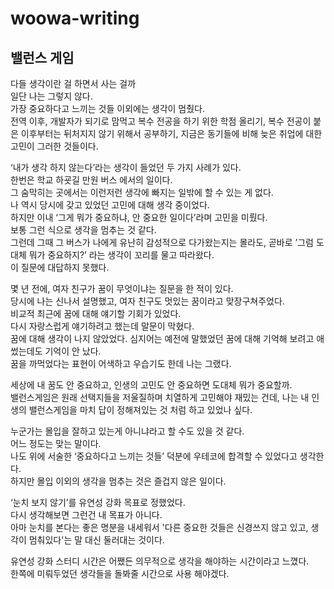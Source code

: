 # woowa-writing
## 밸런스 게임

다들 생각이란 걸 하면서 사는 걸까  
일단 나는 그렇지 않다.  
가장 중요하다고 느끼는 것들 이외에는 생각이 멈췄다.  
전역 이후, 개발자가 되기로 맘먹고 복수 전공을 하기 위한 학점 올리기, 복수 전공이 붙은 이후부터는 뒤처지지 않기 위해서 공부하기, 지금은 동기들에 비해 늦은 취업에 대한 고민이 그러한 것들이다.

‘내가 생각 하지 않는다’라는 생각이 들었던 두 가지 사례가 있다.  
한번은 학교 하굣길 만원 버스 에서의 일이다.  
그 숨막히는 곳에서는 이런저런 생각에 빠지는 일밖에 할 수 있는 게 없다.  
나 역시 당시에 갖고 있었던 고민에 대해 생각 중이었다.  
하지만 이내 ‘그게 뭐가 중요하냐, 안 중요한 일이다’라며 고민을 미뤘다.  
보통 그런 식으로 생각을 멈추는 것 같다.  
그런데 그때 그 버스가 나에게 유난히 감성적으로 다가왔는지는 몰라도, 곧바로 ’그럼 도대체 뭐가 중요하지?’ 라는 생각이 꼬리를 물고 따라왔다.  
이 질문에 대답하지 못했다.

몇 년 전에, 여자 친구가 꿈이 무엇이냐는 질문을 한 적이 있다.  
당시에 나는 신나서 설명했고, 여자 친구도 멋있는 꿈이라고 맞장구쳐주었다.   
비교적 최근에 꿈에 대해 얘기할 기회가 있었다.  
다시 자랑스럽게 얘기하려고 했는데 말문이 막혔다.  
꿈에 대해 생각이 나지 않았었다. 심지어는 예전에 말했었던 꿈에 대해 기억해 보려고 애썼는데도 기억이 안 났다.  
꿈을 까먹었다는 표현이 어색하고 우습기도 한데 나는 그랬다.  

세상에 내 꿈도 안 중요하고, 인생의 고민도 안 중요하면 도대체 뭐가 중요할까.  
밸런스게임은 원래 선택지들을 저울질하며 치열하게 고민해야 재밌는 건데,
나는 내 인생의 밸런스게임을 마치 답이 정해져있는 것 처럼 하고 있었나 싶다.

누군가는 몰입을 잘하고 있는게 아니냐라고 할 수도 있을 것 같다.  
어느 정도는 맞는 말이다.  
나도 위에 서술한 ‘중요하다고 느끼는 것들’ 덕분에 우테코에 합격할 수 있었다고 생각한다.  
하지만 몰입 이외의 생각을 멈추는 것은 즐겁지 않은 일이다.

‘눈치 보지 않기’를 유연성 강화 목표로 정했었다.  
다시 생각해보면 그런건 내 목표가 아니다.  
아마 눈치를 본다는 좋은 명분을 내세워서 '다른 중요한 것들은 신경쓰지 않고 있고, 생각이 멈춰있다'는 말 대신 둘러대는 것이다.

유연성 강화 스터디 시간은 어쨌든 의무적으로 생각을 해야하는 시간이라고 느꼈다.  
한쪽에 미뤄두었던 생각들을 돌봐줄 시간으로 사용 해야겠다. 

